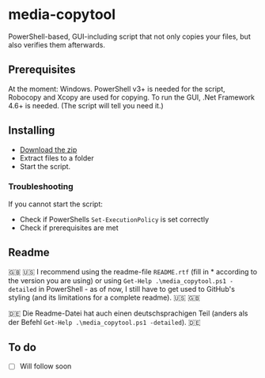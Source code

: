 # media-copytool
PowerShell-based, GUI-including script that not only copies your files, but also verifies them afterwards.

## Prerequisites
At the moment: Windows. PowerShell v3+ is needed for the script, Robocopy and Xcopy are used for copying.
To run the GUI, .Net Framework 4.6+ is needed. (The script will tell you need it.)

## Installing
* [Download the zip](https://github.com/flolilo/media-copytool/archive/master.zip)
* Extract files to a folder
* Start the script.

### Troubleshooting
If you cannot start the script:
* Check if PowerShells `Set-ExecutionPolicy` is set correctly
* Check if prerequisites are met

## Readme
:uk: :us: I recommend using the readme-file `README.rtf` (fill in * according to the version you are using) or using `Get-Help .\media_copytool.ps1 -detailed` in PowerShell - as of now, I still have to get used to GitHub's styling (and its limitations for a complete readme). :us: :uk:

:de: Die Readme-Datei hat auch einen deutschsprachigen Teil (anders als der Befehl `Get-Help .\media_copytool.ps1 -detailed`). :de:

## To do
- [ ] Will follow soon

